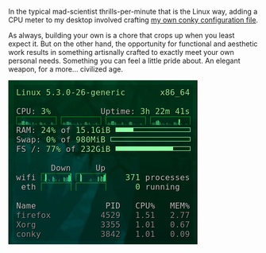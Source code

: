 <!--
.. title: Conky.
.. slug: conky
.. date: 2020-01-15 16:09:13-06:00
.. tags: linux
.. link: 
.. description: 
.. type: text
-->

In the typical mad-scientist thrills-per-minute that is the Linux way,
adding a CPU meter to my desktop involved crafting
[my own conky configuration file](/files/2020/conky.conf).

As always, building your own is a chore that crops up when you least expect
it. But on the other hand, the opportunity for functional and aesthetic
work results in something artisnally crafted to exactly meet your own personal
needs. Something you can feel a little pride about. An elegant weapon,
for a more... civilized age.

![An elegant weapon, for a more... civilised age.](/files/2020/conky.jpg)
